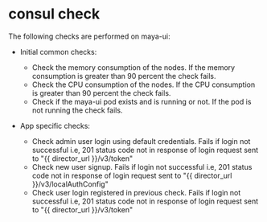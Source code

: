 # consul check

The following checks are performed on maya-ui:

- Initial common checks:
    - Check the memory consumption of the nodes. If the memory consumption is greater than 90 percent the check fails.
    - Check the CPU consumption of the nodes. If the CPU consumption is greater than 90 percent the check fails.
    - Check if the maya-ui pod exists and is running or not. If the pod is not running the check fails.

- App specific checks:
    - Check admin user login using default credentials. Fails if login not successful i.e, 201 status code not in response of login request sent to "{{ director_url }}/v3/token"
    - Check new user signup. Fails if login not successful i.e, 201 status code not in response of login request sent to "{{ director_url }}/v3/localAuthConfig"
    - Check user login registered in previous check. Fails if login not successful i.e, 201 status code not in response of login request sent to "{{ director_url }}/v3/token"